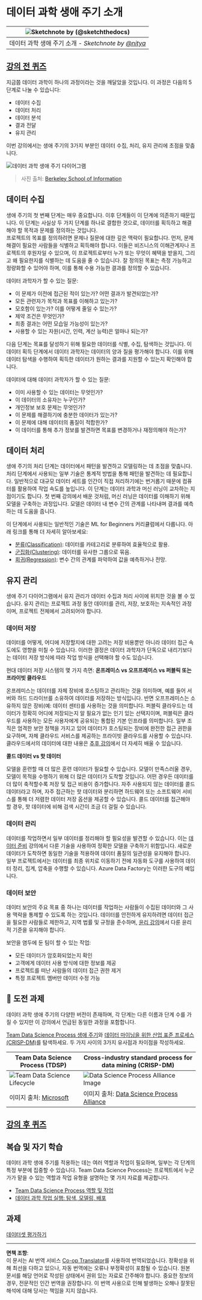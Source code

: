 <!--
CO_OP_TRANSLATOR_METADATA:
{
  "original_hash": "07478c2092203a69087b9c76b1f4dd56",
  "translation_date": "2025-09-05T13:01:41+00:00",
  "source_file": "4-Data-Science-Lifecycle/14-Introduction/README.md",
  "language_code": "ko"
}
-->
# 데이터 과학 생애 주기 소개

|![ Sketchnote by [(@sketchthedocs)](https://sketchthedocs.dev) ](../../sketchnotes/14-DataScience-Lifecycle.png)|
|:---:|
| 데이터 과학 생애 주기 소개 - _Sketchnote by [@nitya](https://twitter.com/nitya)_ |

## [강의 전 퀴즈](https://ff-quizzes.netlify.app/en/ds/quiz/26)

지금쯤 데이터 과학이 하나의 과정이라는 것을 깨달았을 것입니다. 이 과정은 다음의 5단계로 나눌 수 있습니다:

- 데이터 수집
- 데이터 처리
- 데이터 분석
- 결과 전달
- 유지 관리

이번 강의에서는 생애 주기의 3가지 부분인 데이터 수집, 처리, 유지 관리에 초점을 맞춥니다.

![데이터 과학 생애 주기 다이어그램](../../../../4-Data-Science-Lifecycle/14-Introduction/images/data-science-lifecycle.jpg)
> 사진 출처: [Berkeley School of Information](https://ischoolonline.berkeley.edu/data-science/what-is-data-science/)

## 데이터 수집

생애 주기의 첫 번째 단계는 매우 중요합니다. 이후 단계들이 이 단계에 의존하기 때문입니다. 이 단계는 사실상 두 가지 단계를 하나로 결합한 것으로, 데이터를 획득하고 해결해야 할 목적과 문제를 정의하는 것입니다.  
프로젝트의 목표를 정의하려면 문제나 질문에 대한 깊은 맥락이 필요합니다. 먼저, 문제 해결이 필요한 사람들을 식별하고 획득해야 합니다. 이들은 비즈니스의 이해관계자나 프로젝트의 후원자일 수 있으며, 이 프로젝트로부터 누가 또는 무엇이 혜택을 받을지, 그리고 왜 필요한지를 식별하는 데 도움을 줄 수 있습니다. 잘 정의된 목표는 측정 가능하고 정량화할 수 있어야 하며, 이를 통해 수용 가능한 결과를 정의할 수 있습니다.

데이터 과학자가 할 수 있는 질문:
- 이 문제가 이전에 접근된 적이 있는가? 어떤 결과가 발견되었는가?
- 모든 관련자가 목적과 목표를 이해하고 있는가?
- 모호함이 있는가? 이를 어떻게 줄일 수 있는가?
- 제약 조건은 무엇인가?
- 최종 결과는 어떤 모습일 가능성이 있는가?
- 사용할 수 있는 자원(시간, 인력, 계산 능력)은 얼마나 되는가?

다음 단계는 목표를 달성하기 위해 필요한 데이터를 식별, 수집, 탐색하는 것입니다. 이 데이터 획득 단계에서 데이터 과학자는 데이터의 양과 질을 평가해야 합니다. 이를 위해 데이터 탐색을 수행하여 획득한 데이터가 원하는 결과를 지원할 수 있는지 확인해야 합니다.

데이터에 대해 데이터 과학자가 할 수 있는 질문:
- 이미 사용할 수 있는 데이터는 무엇인가?
- 이 데이터의 소유자는 누구인가?
- 개인정보 보호 문제는 무엇인가?
- 이 문제를 해결하기에 충분한 데이터가 있는가?
- 이 문제에 대해 데이터의 품질이 적합한가?
- 이 데이터를 통해 추가 정보를 발견하면 목표를 변경하거나 재정의해야 하는가?

## 데이터 처리

생애 주기의 처리 단계는 데이터에서 패턴을 발견하고 모델링하는 데 초점을 맞춥니다. 처리 단계에서 사용되는 일부 기술은 통계적 방법을 통해 패턴을 발견하는 데 필요합니다. 일반적으로 대규모 데이터 세트를 인간이 직접 처리하기에는 번거롭기 때문에 컴퓨터를 활용하여 작업 속도를 높입니다. 이 단계는 데이터 과학과 머신 러닝이 교차하는 지점이기도 합니다. 첫 번째 강의에서 배운 것처럼, 머신 러닝은 데이터를 이해하기 위해 모델을 구축하는 과정입니다. 모델은 데이터 내 변수 간의 관계를 나타내며 결과를 예측하는 데 도움을 줍니다.

이 단계에서 사용되는 일반적인 기술은 ML for Beginners 커리큘럼에서 다룹니다. 아래 링크를 통해 더 자세히 알아보세요:

- [분류(Classification)](https://github.com/microsoft/ML-For-Beginners/tree/main/4-Classification): 데이터를 카테고리로 분류하여 효율적으로 활용.
- [군집화(Clustering)](https://github.com/microsoft/ML-For-Beginners/tree/main/5-Clustering): 데이터를 유사한 그룹으로 묶음.
- [회귀(Regression)](https://github.com/microsoft/ML-For-Beginners/tree/main/2-Regression): 변수 간의 관계를 파악하여 값을 예측하거나 전망.

## 유지 관리

생애 주기 다이어그램에서 유지 관리가 데이터 수집과 처리 사이에 위치한 것을 볼 수 있습니다. 유지 관리는 프로젝트 과정 동안 데이터를 관리, 저장, 보호하는 지속적인 과정이며, 프로젝트 전체에서 고려되어야 합니다.

### 데이터 저장

데이터를 어떻게, 어디에 저장할지에 대한 고려는 저장 비용뿐만 아니라 데이터 접근 속도에도 영향을 미칠 수 있습니다. 이러한 결정은 데이터 과학자가 단독으로 내리기보다는 데이터 저장 방식에 따라 작업 방식을 선택해야 할 수도 있습니다.

현대 데이터 저장 시스템의 몇 가지 측면:
**온프레미스 vs 오프프레미스 vs 퍼블릭 또는 프라이빗 클라우드**

온프레미스는 데이터를 자체 장비에 호스팅하고 관리하는 것을 의미하며, 예를 들어 서버와 하드 드라이브를 소유하여 데이터를 저장하는 방식입니다. 반면 오프프레미스는 소유하지 않은 장비(예: 데이터 센터)를 사용하는 것을 의미합니다. 퍼블릭 클라우드는 데이터가 정확히 어디에 저장되는지 알 필요가 없는 인기 있는 선택지이며, 퍼블릭은 클라우드를 사용하는 모든 사용자에게 공유되는 통합된 기본 인프라를 의미합니다. 일부 조직은 엄격한 보안 정책을 가지고 있어 데이터가 호스팅되는 장비에 완전한 접근 권한을 요구하며, 자체 클라우드 서비스를 제공하는 프라이빗 클라우드를 사용할 수 있습니다. 클라우드에서의 데이터에 대한 내용은 [추후 강의](https://github.com/microsoft/Data-Science-For-Beginners/tree/main/5-Data-Science-In-Cloud)에서 더 자세히 배울 수 있습니다.

**콜드 데이터 vs 핫 데이터**

모델을 훈련할 때 더 많은 훈련 데이터가 필요할 수 있습니다. 모델이 만족스러울 경우, 모델이 목적을 수행하기 위해 더 많은 데이터가 도착할 것입니다. 어떤 경우든 데이터를 더 많이 축적할수록 저장 및 접근 비용이 증가합니다. 자주 사용되지 않는 데이터를 콜드 데이터라고 하며, 자주 접근하는 핫 데이터와 분리하면 하드웨어 또는 소프트웨어 서비스를 통해 더 저렴한 데이터 저장 옵션을 제공할 수 있습니다. 콜드 데이터를 접근해야 할 경우, 핫 데이터에 비해 검색 시간이 조금 더 걸릴 수 있습니다.

### 데이터 관리

데이터를 작업하면서 일부 데이터를 정리해야 할 필요성을 발견할 수 있습니다. 이는 [데이터 준비](https://github.com/microsoft/Data-Science-For-Beginners/tree/main/2-Working-With-Data/08-data-preparation) 강의에서 다룬 기술을 사용하여 정확한 모델을 구축하기 위함입니다. 새로운 데이터가 도착하면 동일한 기술을 적용하여 데이터 품질의 일관성을 유지해야 합니다. 일부 프로젝트에서는 데이터를 최종 위치로 이동하기 전에 자동화 도구를 사용하여 데이터 정리, 집계, 압축을 수행할 수 있습니다. Azure Data Factory는 이러한 도구의 예입니다.

### 데이터 보안

데이터 보안의 주요 목표 중 하나는 데이터를 작업하는 사람들이 수집된 데이터와 그 사용 맥락을 통제할 수 있도록 하는 것입니다. 데이터를 안전하게 유지하려면 데이터 접근을 필요한 사람들로 제한하고, 지역 법률 및 규정을 준수하며, [윤리 강의](https://github.com/microsoft/Data-Science-For-Beginners/tree/main/1-Introduction/02-ethics)에서 다룬 윤리적 기준을 유지해야 합니다.

보안을 염두에 둔 팀이 할 수 있는 작업:
- 모든 데이터가 암호화되었는지 확인
- 고객에게 데이터 사용 방식에 대한 정보를 제공
- 프로젝트를 떠난 사람들의 데이터 접근 권한 제거
- 특정 프로젝트 멤버만 데이터 수정 가능

## 🚀 도전 과제

데이터 과학 생애 주기의 다양한 버전이 존재하며, 각 단계는 다른 이름과 단계 수를 가질 수 있지만 이 강의에서 언급된 동일한 과정을 포함합니다.

[Team Data Science Process 생애 주기](https://docs.microsoft.com/en-us/azure/architecture/data-science-process/lifecycle)와 [데이터 마이닝을 위한 산업 표준 프로세스(CRISP-DM)](https://www.datascience-pm.com/crisp-dm-2/)를 탐색하세요. 두 가지 사이의 3가지 유사점과 차이점을 작성하세요.

|Team Data Science Process (TDSP)|Cross-industry standard process for data mining (CRISP-DM)|
|--|--|
|![Team Data Science Lifecycle](../../../../4-Data-Science-Lifecycle/14-Introduction/images/tdsp-lifecycle2.png) | ![Data Science Process Alliance Image](../../../../4-Data-Science-Lifecycle/14-Introduction/images/CRISP-DM.png) |
| 이미지 출처: [Microsoft](https://docs.microsoft.comazure/architecture/data-science-process/lifecycle) | 이미지 출처: [Data Science Process Alliance](https://www.datascience-pm.com/crisp-dm-2/) |

## [강의 후 퀴즈](https://ff-quizzes.netlify.app/en/ds/quiz/27)

## 복습 및 자기 학습

데이터 과학 생애 주기를 적용하는 데는 여러 역할과 작업이 필요하며, 일부는 각 단계의 특정 부분에 집중할 수 있습니다. Team Data Science Process는 프로젝트에서 누군가가 맡을 수 있는 역할과 작업 유형을 설명하는 몇 가지 자료를 제공합니다.

* [Team Data Science Process 역할 및 작업](https://docs.microsoft.com/en-us/azure/architecture/data-science-process/roles-tasks)
* [데이터 과학 작업 실행: 탐색, 모델링, 배포](https://docs.microsoft.com/en-us/azure/architecture/data-science-process/execute-data-science-tasks)

## 과제

[데이터셋 평가하기](assignment.md)

---

**면책 조항**:  
이 문서는 AI 번역 서비스 [Co-op Translator](https://github.com/Azure/co-op-translator)를 사용하여 번역되었습니다. 정확성을 위해 최선을 다하고 있으나, 자동 번역에는 오류나 부정확성이 포함될 수 있습니다. 원본 문서를 해당 언어로 작성된 상태에서 권위 있는 자료로 간주해야 합니다. 중요한 정보의 경우, 전문적인 인간 번역을 권장합니다. 이 번역 사용으로 인해 발생하는 오해나 잘못된 해석에 대해 당사는 책임을 지지 않습니다.  